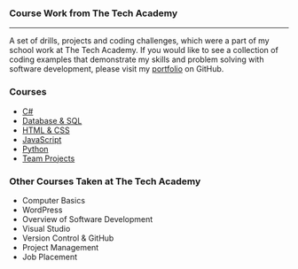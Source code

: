 ### Course Work from The Tech Academy
***

A set of drills, projects and coding challenges, which were a part of my school work at The Tech Academy. If you would like to see a collection of coding examples that demonstrate my skills and problem solving with software development, please visit my [portfolio](AddYourPortfolioLinkHere) on GitHub.

### Courses
* [C#](./C-Sharp)
* [Database & SQL](./Database-SQL)
* [HTML & CSS](./HTML-CSS)
* [JavaScript](./JavaScript)
* [Python](./Python)
* [Team Projects](./Team-Projects)

### Other Courses Taken at The Tech Academy

* Computer Basics
* WordPress
* Overview of Software Development
* Visual Studio
* Version Control & GitHub
* Project Management
* Job Placement
